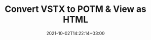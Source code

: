 ---
############################# Static ############################
layout: "autogen"
date: 2021-10-02T14:22:14+03:00
draft: false
path: "total/net/conversion/vstx-to-potm/"

############################# Head ############################
head_title: "Convert VSTX to POTM in C# VB.NET & View as HTML"
head_description: "Code example to convert VSTX to POTM and 100+ other file formats in .NET (C#, VB.NET, ASP.NET & .NET Core) applications. Display the Converted POTM document as HTML viewer."

############################# Header ############################
title: "Convert VSTX to POTM & View as HTML"
description: "Programmatically convert VSTX to POTM in .NET applications using flexible options to customize the resultant document. Convert the complete document or specific pages based on page numbers or selective page ranges using the .NET document conversion library."

############################# SubMenu ############################
submenu:
    enable: false

############################# Content ############################
content:
    enable: true
    block:
    - title_left: "VSTX to POTM Conversion in C# .NET"
      content_left: |
          VSTX to POTM file conversion using C#. Add watermark and view the converted document as HTML without using any external software.

          -   Create **Converter** object to convert VSTX document
          -   Set the convert options for POTM format
          -   Call **Convert** method of **Converter** class instance for conversion to POTM
          -   Set options for HTML viewer
          -   Create **Viewer** object to view converted POTM as HTML
          
      title_right: "Convert Whole Document or Specific Pages"
      content_right: |
          You require `GroupDocs.Conversion` & `GroupDocs.Viewer` namespaces to convert between a wide range of popular document types such as PDF, Microsoft Word, Excel, PowerPoint, Project, Outlook, HTML, diagrams and image file formats. Explore other [.NET APIs for Office documents](https://products.conholdate.com/total/net/) as offered by Conholdate.Total.
          
          Get the respective assembly files from the [downloads](https://downloads.conholdate.com/total/net) or fetch the whole package from [Nuget](https://www.nuget.org/packages/Conholdate.Total/) to add 'Conholdate.Total` directly in your workspace.
          
      code: |
          ```cs {linenos=false}
          // Convert VSTX to POTM using GroupDocs.Conversion API
          // Create Converter object to convert VSTX document
          using (Converter converter = new Converter("input.vstx"))
          {
              // set the convert options for POTM format
              var convertOptions = converter.GetPossibleConversions()["potm"].ConvertOptions;

              // convert to POTM format
              converter.Convert("output.potm", convertOptions);
          }

          // Set options for HTML viewer
          HtmlViewOptions viewOptions = HtmlViewOptions.ForEmbeddedResources("output{0}.html");

          // Create Viewer object to view converted POTM as HTML
          using (Viewer viewer = new Viewer("output.potm"))
          {
              viewer.View(viewOptions);
          }
          ```
    - title_left: "Add Watermark to Converted POTM in C#"
      content_left: |
          Accurately convert documents (VSTX to POTM) exactly as the original file and apply text or image watermarks to the converted document pages using C# .NET.

          -   Create **Converter** object to convert VSTX document
          -   Create new instance of **WatermarkOptions** class
          -   Specify watermark properties (color, width, text, image etc)
          -   Instantiate the proper **ConvertOptions** class
          -   Set **Watermark** property of the **ConvertOptions** instance
          -   Call **Convert** method of **Converter** class instance for conversion to POTM
        
      title_right: "Source Document Information Extraction"
      content_right: |
          The documents information extraction feature not only allows getting the basic information about the source document file but it also supports extracting some valuable file-format specific information such as project start and end dates of a Microsoft Project file, any printing restrictions on a PDF document, list of folders enclosed in an Outlook data file etc. 

          Convert popular document file formats on different operating systems such as Windows, Linux or macOS while using platforms such as Windows Azure, Mono and Xamarin.
          
      code: |
          ```cs {linenos=false}
          // Create Converter object to convert VSTX document
          using (Converter converter = new Converter("input.vstx"))
          {
              // Create new instance of WatermarkOptions class
              WatermarkOptions watermark = new WatermarkOptions
              {
                  Text = "Sample watermark",
                  Color = Color.Red,
                  Width = 100,
                  Height = 100,
                  Background = true
              };

              // Instantiate the proper ConvertOptions class
              PdfConvertOptions options = new PdfConvertOptions
              {
                  Watermark = watermark
              };

              // convert to POTM format
              converter.Convert("output.potm", options);
          }
          ```
############################# About Formats ############################
about_formats:
    enable: false
############################# More Formats ############################
more_formats:
    enable: true
    auto: false
    other_out_formats: PDF DOCX DOT DOTX DOTM TXT RTF HTML MHTML XLS XLSX XLSM XLT XLTX XLTM CSV DIF PPT PPTX PPS PPSX POT POTX POTM ODT OTT OTP ODP ODS EMZ WMZ SVGZ TEX DCM WMF BMP PNG GIF JPEG TIFF
############################# Back to top ###############################
back_to_top:
  enable: true
---